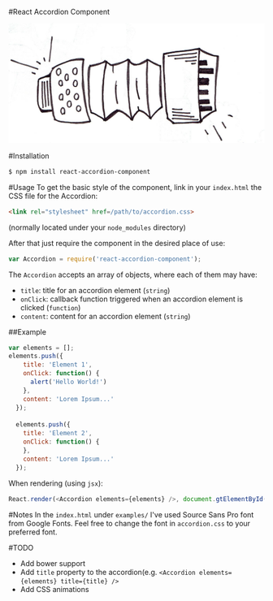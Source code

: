 #React Accordion Component

![](public/logo.jpg)

#Installation
```sh
$ npm install react-accordion-component
```
  
#Usage
To get the basic style of the component, link in your `index.html` the CSS file for the Accordion:
```html
<link rel="stylesheet" href=/path/to/accordion.css>
```
(normally located under your `node_modules` directory)
 
 After that just require the component in the desired place of use:
 ```javascript 
 var Accordion = require('react-accordion-component');
 ```
 
 The `Accordion` accepts an array of objects, where each of them may have: 
 + `title`: title for an accordion element (`string`)
 + `onClick`: callback function triggered when an accordion element is clicked (`function`)
 + `content`: content for an accordion element (`string`)

##Example
```javascript
var elements = [];
elements.push({
    title: 'Element 1',
    onClick: function() {
      alert('Hello World!')
    },
    content: 'Lorem Ipsum...'
  });
  
  elements.push({
    title: 'Element 2',
    onClick: function() {
    },
    content: 'Lorem Ipsum...'
  });
```
When rendering (using `jsx`):
```javascript
React.render(<Accordion elements={elements} />, document.gtElementById('accordion-example'));
```

#Notes
In the `index.html` under `examples/` I've used Source Sans Pro font from Google Fonts. Feel free to change the font in `accordion.css` to your preferred font.

#TODO
+ Add bower support
+ Add `title` property to the accordion(e.g. `<Accordion elements={elements} title={title} />`
+ Add CSS animations



